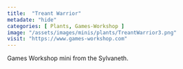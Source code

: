 ```yaml
---
title:  "Treant Warrior"
metadate: "hide"
categories: [ Plants, Games-Workshop ]
image: "/assets/images/minis/plants/TreantWarrior3.png"
visit: "https://www.games-workshop.com"
---
```

Games Workshop mini from the Sylvaneth. 